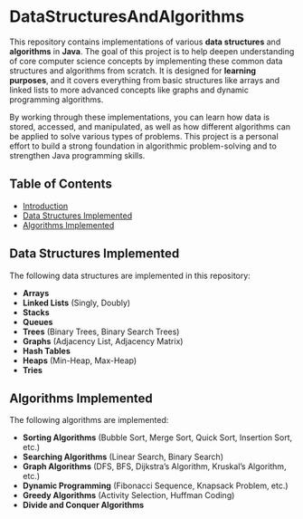 # DataStructuresAndAlgorithms

This repository contains implementations of various **data structures** and **algorithms** in **Java**. The goal of this project is to help deepen understanding of core computer science concepts by implementing these common data structures and algorithms from scratch. It is designed for **learning purposes**, and it covers everything from basic structures like arrays and linked lists to more advanced concepts like graphs and dynamic programming algorithms.

By working through these implementations, you can learn how data is stored, accessed, and manipulated, as well as how different algorithms can be applied to solve various types of problems. This project is a personal effort to build a strong foundation in algorithmic problem-solving and to strengthen Java programming skills.

## Table of Contents
- [Introduction](#introduction)
- [Data Structures Implemented](#data-structures-implemented)
- [Algorithms Implemented](#algorithms-implemented)

## Data Structures Implemented
The following data structures are implemented in this repository:

- **Arrays**
- **Linked Lists** (Singly, Doubly)
- **Stacks**
- **Queues**
- **Trees** (Binary Trees, Binary Search Trees)
- **Graphs** (Adjacency List, Adjacency Matrix)
- **Hash Tables**
- **Heaps** (Min-Heap, Max-Heap)
- **Tries**

## Algorithms Implemented
The following algorithms are implemented:

- **Sorting Algorithms** (Bubble Sort, Merge Sort, Quick Sort, Insertion Sort, etc.)
- **Searching Algorithms** (Linear Search, Binary Search)
- **Graph Algorithms** (DFS, BFS, Dijkstra’s Algorithm, Kruskal’s Algorithm, etc.)
- **Dynamic Programming** (Fibonacci Sequence, Knapsack Problem, etc.)
- **Greedy Algorithms** (Activity Selection, Huffman Coding)
- **Divide and Conquer Algorithms**
